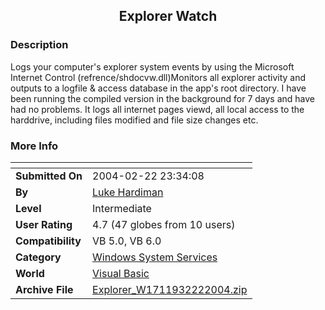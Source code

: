 ﻿<div align="center">

## Explorer Watch


</div>

### Description

Logs your computer's explorer system events by using the Microsoft Internet Control (refrence/shdocvw.dll)Monitors all explorer activity and outputs to a logfile & access database in the app's root directory. I have been running the compiled version in the background for 7 days and have had no problems. It logs all internet pages viewd, all local access to the harddrive, including files modified and file size changes etc.
 
### More Info
 


<span>             |<span>
---                |---
**Submitted On**   |2004-02-22 23:34:08
**By**             |[Luke Hardiman](https://github.com/Planet-Source-Code/PSCIndex/blob/master/ByAuthor/luke-hardiman.md)
**Level**          |Intermediate
**User Rating**    |4.7 (47 globes from 10 users)
**Compatibility**  |VB 5\.0, VB 6\.0
**Category**       |[Windows System Services](https://github.com/Planet-Source-Code/PSCIndex/blob/master/ByCategory/windows-system-services__1-35.md)
**World**          |[Visual Basic](https://github.com/Planet-Source-Code/PSCIndex/blob/master/ByWorld/visual-basic.md)
**Archive File**   |[Explorer\_W1711932222004\.zip](https://github.com/Planet-Source-Code/luke-hardiman-explorer-watch__1-51932/archive/master.zip)









